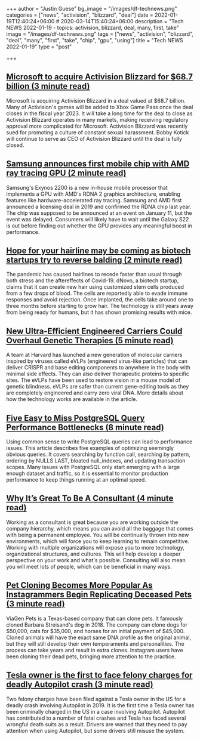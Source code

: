 +++
author = "Justin Guese"
bg_image = "/images/df-technews.png"
categories = ["news", "activision", "blizzard", "deal"]
date = 2022-01-19T12:40:24+06:00 # 2020-03-14T15:40:24+06:00
description = "Tech NEWS 2022-01-19 - topics: activision, blizzard, deal, many, first, take"
image = "/images/df-technews.png"
tags = ["news", "activision", "blizzard", "deal", "many", "first", "take", "chip", "gpu", "using"]
title = "Tech NEWS 2022-01-19"
type = "post"

+++

## [Microsoft to acquire Activision Blizzard for $68.7 billion (3 minute read)](https://www.theverge.com/2022/1/18/22889258/microsoft-activision-blizzard-xbox-acquisition-call-of-duty-overwatch)

Microsoft is acquiring Activision Blizzard in a deal valued at $68.7 billion. Many of Activision's games will be added to Xbox Game Pass once the deal closes in the fiscal year 2023. It will take a long time for the deal to close as Activision Blizzard operates in many markets, making receiving regulatory approval more complicated for Microsoft. Activision Blizzard was recently sued for promoting a culture of constant sexual harassment. Bobby Kotick will continue to serve as CEO of Activision Blizzard until the deal is fully closed.

## [Samsung announces first mobile chip with AMD ray tracing GPU (2 minute read)](https://www.theverge.com/2022/1/17/22888966/samsung-exynos-2200-soc-chip-announced-amd-gpu-rdna-2)

Samsung's Exynos 2200 is a new in-house mobile processor that implements a GPU with AMD's RDNA 2 graphics architecture, enabling features like hardware-accelerated ray tracing. Samsung and AMD first announced a licensing deal in 2019 and confirmed the RDNA chip last year. The chip was supposed to be announced at an event on January 11, but the event was delayed. Consumers will likely have to wait until the Galaxy S22 is out before finding out whether the GPU provides any meaningful boost in performance.

## [Hope for your hairline may be coming as biotech startups try to reverse balding (2 minute read)](https://fortune.com/2022/01/18/hope-for-your-hairline-may-be-coming-as-biotech-startups-try-to-reverse-balding/)

The pandemic has caused hairlines to recede faster than usual through both stress and the aftereffects of Covid-19. dNovo, a biotech startup, claims that it can create new hair using customized stem cells produced from a few drops of blood. The cells are reportedly able to evade immune responses and avoid rejection. Once implanted, the cells take around one to three months before starting to grow hair. The technology is still years away from being ready for humans, but it has shown promising results with mice.

## [New Ultra-Efficient Engineered Carriers Could Overhaul Genetic Therapies (5 minute read)](https://singularityhub.com/2022/01/18/new-ultra-efficient-engineered-carriers-could-overhaul-genetic-therapies/)

A team at Harvard has launched a new generation of molecular carriers inspired by viruses called eVLPs (engineered virus-like particles) that can deliver CRISPR and base editing components to anywhere in the body with minimal side effects. They can also deliver therapeutic proteins to specific sites. The eVLPs have been used to restore vision in a mouse model of genetic blindness. eVLPs are safer than current gene-editing tools as they are completely engineered and carry zero viral DNA. More details about how the technology works are available in the article.

## [Five Easy to Miss PostgreSQL Query Performance Bottlenecks (8 minute read)](https://pawelurbanek.com/postgresql-query-bottleneck)

Using common sense to write PostgreSQL queries can lead to performance issues. This article describes five examples of optimizing seemingly obvious queries. It covers searching by function call, searching by pattern, ordering by NULLS LAST, bloated null_indexes, and updating transaction scopes. Many issues with PostgreSQL only start emerging with a large enough dataset and traffic, so it is essential to monitor production performance to keep things running at an optimal speed.

## [Why It’s Great To Be A Consultant (4 minute read)](https://zwischenzugs.com/2022/01/17/why-its-great-to-be-a-consultant/)

Working as a consultant is great because you are working outside the company hierarchy, which means you can avoid all the baggage that comes with being a permanent employee. You will be continually thrown into new environments, which will force you to keep learning to remain competitive. Working with multiple organizations will expose you to more technology, organizational structures, and cultures. This will help develop a deeper perspective on your work and what's possible. Consulting will also mean you will meet lots of people, which can be beneficial in many ways.

## [Pet Cloning Becomes More Popular As Instagrammers Begin Replicating Deceased Pets (3 minute read)](https://www.newsweek.com/pet-cloning-becomes-more-popular-instagrammers-begin-replicating-deceased-pets-1670491/1/0100017e720761a5-3d09a650-d38d-4940-be0b-0232d9ead76d-000000/3b4PJmy2c3ag2o26dy2L4TUeJ17r4TAfjE27cwJ4H14=232)

ViaGen Pets is a Texas-based company that can clone pets. It famously cloned Barbara Streisand's dog in 2018. The company can clone dogs for $50,000, cats for $35,000, and horses for an initial payment of $45,000. Cloned animals will have the exact same DNA profile as the original animal, but they will still develop their own temperaments and personalities. The process can take years and result in extra clones. Instagram users have been cloning their dead pets, bringing more attention to the practice.

## [Tesla owner is the first to face felony charges for deadly Autopilot crash (3 minute read)](https://www.theverge.com/2022/1/18/22889768/tesla-autopilot-criminal-charges-la-fatal-crash)

Two felony charges have been filed against a Tesla owner in the US for a deadly crash involving Autopilot in 2019. It is the first time a Tesla owner has been criminally charged in the US in a case involving Autopilot. Autopilot has contributed to a number of fatal crashes and Tesla has faced several wrongful death suits as a result. Drivers are warned that they need to pay attention when using Autopilot, but some drivers still misuse the system.

